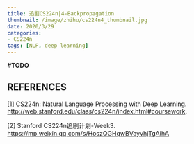 ```yaml
---
title: 追剧CS224n|4-Backpropagation
thumbnail: /image/zhihu/cs224n4_thumbnail.jpg
date: 2020/3/29
categories: 
- CS224n
tags: [NLP, deep learning]
---
```


**#TODO**
<!-- more -->

## REFERENCES
[1] CS224n: Natural Language Processing with Deep Learning. http://web.stanford.edu/class/cs224n/index.html#coursework.

[2] Stanford CS224n追剧计划-Week3. https://mp.weixin.qq.com/s/HoszQGHqwBVayvhjTgAihA